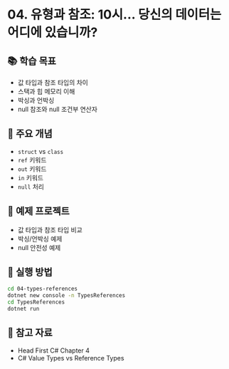 # 04. 유형과 참조: 10시... 당신의 데이터는 어디에 있습니까?

## 📚 학습 목표
- 값 타입과 참조 타입의 차이
- 스택과 힙 메모리 이해
- 박싱과 언박싱
- null 참조와 null 조건부 연산자

## 🎯 주요 개념
- `struct` vs `class`
- `ref` 키워드
- `out` 키워드
- `in` 키워드
- `null` 처리

## 📝 예제 프로젝트
- 값 타입과 참조 타입 비교
- 박싱/언박싱 예제
- null 안전성 예제

## 🚀 실행 방법
```bash
cd 04-types-references
dotnet new console -n TypesReferences
cd TypesReferences
dotnet run
```

## 📖 참고 자료
- Head First C# Chapter 4
- C# Value Types vs Reference Types
